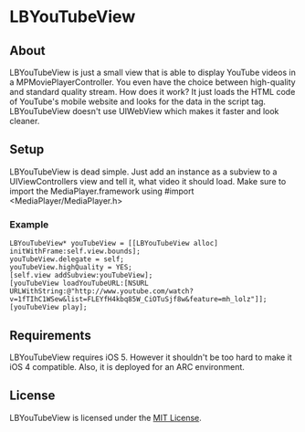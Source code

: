 # LBYouTubeView

## About
LBYouTubeView is just a small view that is able to display YouTube videos in a MPMoviePlayerController. You even have the choice between high-quality and standard quality stream.
How does it work? It just loads the HTML code of YouTube's mobile website and looks for the data in the script tag. LBYouTubeView doesn't use UIWebView which makes it faster and look cleaner.

## Setup
LBYouTubeView is dead simple. Just add an instance as a subview to a UIViewControllers view and tell it, what video it should load.
Make sure to import the MediaPlayer.framework using #import <MediaPlayer/MediaPlayer.h>

### Example
<pre><code>LBYouTubeView* youTubeView = [[LBYouTubeView alloc] initWithFrame:self.view.bounds];
youTubeView.delegate = self;
youTubeView.highQuality = YES;
[self.view addSubview:youTubeView];
[youTubeView loadYouTubeURL:[NSURL URLWithString:@"http://www.youtube.com/watch?v=1fTIhC1WSew&list=FLEYfH4kbq85W_CiOTuSjf8w&feature=mh_lolz"]];
[youTubeView play];</code></pre>

## Requirements

LBYouTubeView requires iOS 5. However it shouldn't be too hard to make it iOS 4 compatible. Also, it is deployed for an ARC environment.

## License
LBYouTubeView is licensed under the [MIT License](http://opensource.org/licenses/mit-license.php). 
